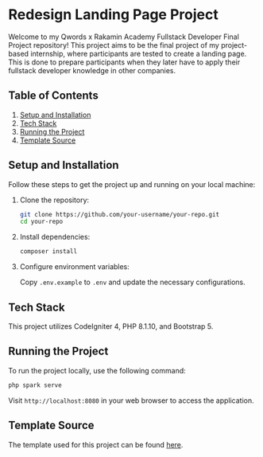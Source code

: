 # Redesign Landing Page Project

Welcome to my Qwords x Rakamin Academy Fullstack Developer Final Project repository! This project aims to be the final project of my project-based internship, where participants are tested to create a landing page. This is done to prepare participants when they later have to apply their fullstack developer knowledge in other companies.

## Table of Contents

1. [Setup and Installation](#setup-and-installation)
2. [Tech Stack](#tech-stack)
3. [Running the Project](#running-the-project)
4. [Template Source](#template-source)

## Setup and Installation

Follow these steps to get the project up and running on your local machine:

1. Clone the repository:

   ```bash
   git clone https://github.com/your-username/your-repo.git
   cd your-repo
   ```

2. Install dependencies:

   ```bash
   composer install
   ```

3. Configure environment variables:

   Copy `.env.example` to `.env` and update the necessary configurations.

## Tech Stack

This project utilizes CodeIgniter 4, PHP 8.1.10, and Bootstrap 5.

## Running the Project

To run the project locally, use the following command:

```bash
php spark serve
```

Visit `http://localhost:8080` in your web browser to access the application.

## Template Source

The template used for this project can be found [here](https://github.com/balbalcode/rakamin-qwords-ci).
